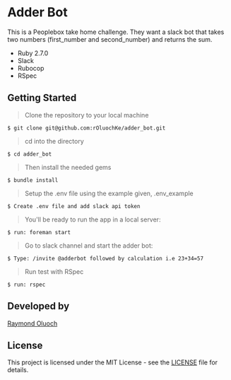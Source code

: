 # Adder Bot
This is a Peoplebox take home challenge. They want a slack bot that takes two numbers (first_number and second_number) and returns the sum.

- Ruby 2.7.0
- Slack
- Rubocop
- RSpec

## Getting Started

> Clone the repository to your local machine

```
$ git clone git@github.com:rOluochKe/adder_bot.git
```

> cd into the directory

```
$ cd adder_bot
```

> Then install the needed gems

```
$ bundle install
```

> Setup the .env file using the example given, .env_example

```
$ Create .env file and add slack api token
```

> You'll be ready to run the app in a local server:

```
$ run: foreman start 
```
> Go to slack channel and start the adder bot: 

```
$ Type: /invite @adderbot followed by calculation i.e 23+34=57
```
> Run test with RSpec

```
$ run: rspec
```

## Developed by

[Raymond Oluoch](https://github.com/rOluochKe)

## License

This project is licensed under the MIT License - see the [LICENSE](./LICENSE.md) file for details.